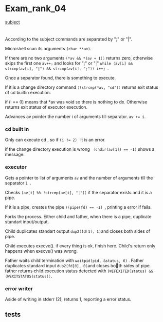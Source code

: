 # Exam_rank_04

[subject]()

# 
According to the subject commands are separated by ";" or "|".

Microshell scan its arguments ``` (char **av) ```. 

If there are no two arguments ``` (*av && *(av + 1)) ``` returns zero, otherwise
skips the first one ``` av++; ``` and looks for ";" or "|" ```while (av[i] && strcmp(av[i], "|") && strcmp(av[i], ";")) i++; ```.

Once a separator found, there is something to execute.

If it is a change directory command ``` (!strcmp(*av, "cd")) ``` returns exit status of cd builtin execution.

if  (i == 0) means that *av was void so there is nothing to do. Otherwise returns exit status of executor execution.

Advances av pointer the number i of arguments till separator. ``` av += i ```.     

### cd built in

Only can execute cd <path>, so if ```(i != 2) ``` it is an error.

if the change directory execution is wrong ``` (chdir(av[1]) == -1)``` shows a message.

### executor

Gets a pointer to list of arguments ```av``` and the number of arguments till the separator ```i ```.

Checks  ``` (av[i] %% !strcmp(av[i], "|")) ``` if the separator exists and it is a pipe.

If it is a pipe,  creates the pipe ```((pipe(fd) == -1) ```,   printing a error if fails.

Forks the process.
Either child and father, when there is a pipe, duplicate standart input/output.

Child duplicates standart output ``` dup2(fd[1], 1) ```and closes both sides of pipe.

Child executes execve(). if every thing is ok, finish here. Child's return only happens when execve() was wrong.

Father waits child termination with ```waitpid(pid, &status, 0)``` .
Father duplicates standard input ``` dup2(fd[0], 0) ```and closes both sides of pipe.
father returns child execution status detected with ``` (WIFEXITED(status) && (WEXITSTATUS(status)) ```.

### error writer
Aside of writing in stderr (2), returns 1, reporting a error status.

## tests

